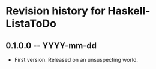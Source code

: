 # Revision history for Haskell-ListaToDo

## 0.1.0.0 -- YYYY-mm-dd

* First version. Released on an unsuspecting world.
